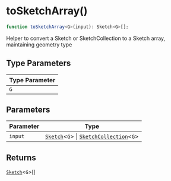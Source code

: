 # toSketchArray()

```ts
function toSketchArray<G>(input): Sketch<G>[];
```

Helper to convert a Sketch or SketchCollection to a Sketch array, maintaining geometry type

## Type Parameters

| Type Parameter |
| -------------- |
| `G`            |

## Parameters

| Parameter | Type                                                                                                         |
| --------- | ------------------------------------------------------------------------------------------------------------ |
| `input`   | [`Sketch`](../interfaces/Sketch.md)\<`G`\> \| [`SketchCollection`](../interfaces/SketchCollection.md)\<`G`\> |

## Returns

[`Sketch`](../interfaces/Sketch.md)\<`G`\>[]
